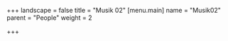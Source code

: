 +++
landscape = false
title = "Musik 02"
[menu.main]
name = "Musik02"
parent = "People"
weight = 2

+++
